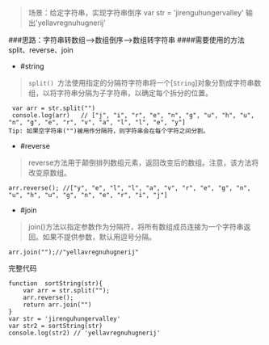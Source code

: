 >场景：给定字符串，实现字符串倒序
var str = 'jirenguhungervalley'
输出'yellavregnuhugnerij'

###思路：字符串转数组-->数组倒序-->数组转字符串
####需要使用的方法   split、reverse、join
- #string
>`split() `方法使用指定的分隔符字符串将一个[`String`]对象分割成字符串数组，以将字符串分隔为子字符串，以确定每个拆分的位置。
```
 var arr = str.split("")
 console.log(arr)   // ["j", "i", "r", "e", "n", "g", "u", "h", "u", "n", "g", "e", "r", "v", "a", "l", "l", "e", "y"]
Tip: 如果空字符串("")被用作分隔符，则字符串会在每个字符之间分割。
```
- #reverse
>reverse方法用于颠倒排列数组元素，返回改变后的数组。注意，该方法将改变原数组。
```
arr.reverse(); //["y", "e", "l", "l", "a", "v", "r", "e", "g", "n", "u", "h", "u", "g", "n", "e", "r", "i", "j"]
```
- #join
>join()方法以指定参数作为分隔符，将所有数组成员连接为一个字符串返回。如果不提供参数，默认用逗号分隔。
```
arr.join("");//"yellavregnuhugnerij"
```
完整代码
```
function  sortString(str){
    var arr = str.split("");
    arr.reverse();
    return arr.join("")
}
var str = 'jirenguhungervalley'
var str2 = sortString(str)
console.log(str2) // 'yellavregnuhugnerij'
```
